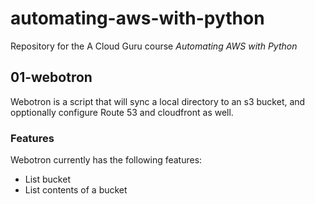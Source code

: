 # automating-aws-with-python
Repository for the A Cloud Guru course *Automating AWS with Python*

## 01-webotron
Webotron is a script that will sync a local directory to an s3 bucket, and opptionally configure Route 53 and cloudfront as well.

### Features
Webotron currently has the following features:
- List bucket
- List contents of a bucket
